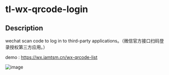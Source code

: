 # tl-wx-qrcode-login

## Description

wechat scan code to log in to third-party applications。（微信官方接口扫码登录授权第三方应用。）

demo : https://wx.iamtsm.cn/wx-qrcode-list

![image](https://user-images.githubusercontent.com/44826979/148741970-d2e7ce5b-b7c8-485d-a98d-a76d34bd9efa.png)
